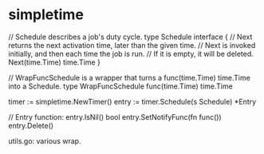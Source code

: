 # simpletime

// Schedule describes a job's duty cycle.
type Schedule interface {
	// Next returns the next activation time, later than the given time.
	// Next is invoked initially, and then each time the job is run.
	// If it is empty, it will be deleted.
	Next(time.Time) time.Time
}

// WrapFuncSchedule is a wrapper that turns a func(time.Time) time.Time into a Schedule.
type WrapFuncSchedule func(time.Time) time.Time

timer := simpletime.NewTimer()
entry := timer.Schedule(s Schedule) *Entry

// Entry function:
entry.IsNil() bool
entry.SetNotifyFunc(fn func())
entry.Delete()

utils.go: various wrap.

